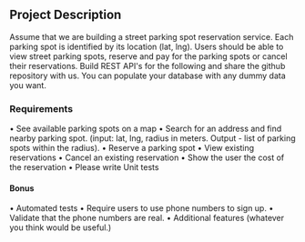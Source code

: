## Project Description
Assume that we are building a street parking spot reservation service. Each parking spot is identified by its location (lat, lng). Users should be able to view street parking spots, reserve and pay for the parking spots or cancel their reservations. Build REST API's for the following and share the github repository with us. You can populate your database with any dummy data you want.
### Requirements
  • See available parking spots on a map
  • Search for an address and find nearby parking spot. (input: lat, lng, radius in meters. Output - list of parking spots within the radius).
  • Reserve a parking spot
  • View existing reservations
  • Cancel an existing reservation
  • Show the user the cost of the reservation
  • Please write Unit tests
#### Bonus
  • Automated tests
  • Require users to use phone numbers to sign up.
  • Validate that the phone numbers are real.
  • Additional features (whatever you think would be useful.)